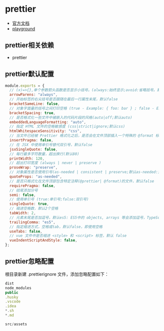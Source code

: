 
# prettier

- [官方文档](https://stylelint.io/user-guide/get-started)
- [playground](https://prettier.io/playground/)

## prettier相关依赖

- prettier

## prettier默认配置

```js
module.exports = {
  // (x)=>{},单个参数箭头函数是否显示小括号。(always:始终显示;avoid:省略括号。默认:always)
  arrowParens: "always",
  // 开始标签的右尖括号是否跟随在最后一行属性末尾，默认false
  bracketSameLine: false,
  // 对象字面量的括号之间打印空格 (true - Example: { foo: bar } ; false - Example: {foo:bar})
  bracketSpacing: true,
  // 是否格式化一些文件中被嵌入的代码片段的风格(auto|off;默认auto)
  embeddedLanguageFormatting: "auto",
  // 指定 HTML 文件的空格敏感度 (css|strict|ignore;默认css)
  htmlWhitespaceSensitivity: "css",
  // 当文件已经被 Prettier 格式化之后，是否会在文件顶部插入一个特殊的 @format 标记，默认false
  insertPragma: false,
  // 在 JSX 中使用单引号替代双引号，默认false
  jsxSingleQuote: false,
  // 每行最多字符数量，超出换行(默认80)
  printWidth: 120,
  // 超出打印宽度 (always | never | preserve )
  proseWrap: "preserve",
  // 对象属性是否使用引号(as-needed | consistent | preserve;默认as-needed:对象的属性需要加引号才添加;)
  quoteProps: "as-needed",
  // 是否只格式化在文件顶部包含特定注释(@prettier| @format)的文件，默认false
  requirePragma: false,
  // 结尾添加分号
  semi: false,
  // 使用单引号 (true:单引号;false:双引号)
  singleQuote: true,
  // 缩进空格数，默认2个空格
  tabWidth: 2,
  // 元素末尾是否加逗号，默认es5: ES5中的 objects, arrays 等会添加逗号，TypeScript 中的 type 后不加逗号
  trailingComma: "es5",
  // 指定缩进方式，空格或tab，默认false，即使用空格
  useTabs: false,
  // vue 文件中是否缩进 <style> 和 <script> 标签，默认 false
  vueIndentScriptAndStyle: false,
};

```

## prettier忽略配置

根目录新建 .prettierignore 文件，添加忽略配置如下：

```js
dist
node_modules
public
.husky
.vscode
.idea
*.sh
*.md

src/assets
```
